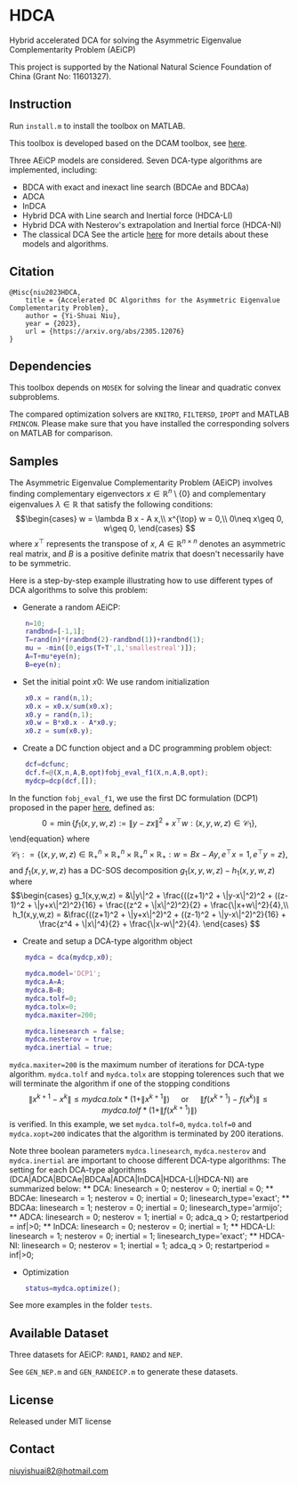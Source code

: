 # HDCA
Hybrid accelerated DCA for solving the Asymmetric Eigenvalue Complementarity Problem (AEiCP)

This project is supported by the National Natural Science Foundation of China (Grant No: 11601327).

## Instruction

Run `install.m` to install the toolbox on MATLAB.

This toolbox is developed based on the DCAM toolbox, see [here](https://github.com/niuyishuai/DCAM).

Three AEiCP models are considered. Seven DCA-type algorithms are implemented, including: 
* BDCA with exact and inexact line search (BDCAe and BDCAa)
* ADCA
* InDCA
* Hybrid DCA with Line search and Inertial force (HDCA-LI)
* Hybrid DCA with Nesterov's extrapolation and Inertial force (HDCA-NI)
* The classical DCA
See the article [here](https://arxiv.org/abs/2305.12076) for more details about these models and algorithms.

## Citation

```
@Misc{niu2023HDCA,
	title = {Accelerated DC Algorithms for the Asymmetric Eigenvalue Complementarity Problem},
	author = {Yi-Shuai Niu},	
	year = {2023},
	url = {https://arxiv.org/abs/2305.12076}
}
```

## Dependencies

This toolbox depends on `MOSEK` for solving the linear and quadratic convex subproblems.

The compared optimization solvers are `KNITRO`, `FILTERSD`, `IPOPT` and MATLAB `FMINCON`. Please make sure that you have installed the corresponding solvers on MATLAB for comparison.


## Samples

The Asymmetric Eigenvalue Complementarity Problem (AEiCP) involves finding complementary eigenvectors $x\in \mathbb{R}^n\setminus \left\{0\right\}$ and complementary eigenvalues $\lambda\in \mathbb{R}$ that satisfy the following conditions: 
$$\begin{cases}
		w = \lambda B   x - A  x,\\
		x^{\top}  w = 0,\\
		0\neq x\geq 0, w\geq 0,
	\end{cases}
$$
where $x^{\top}$ represents the transpose of $x$, $A\in \mathbb{R}^{n\times n}$ denotes an asymmetric real matrix, and $B$ is a positive definite matrix that doesn't necessarily have to be symmetric.

Here is a step-by-step example illustrating how to use different types of DCA algorithms to solve this problem:

* Generate a random AEiCP:
``` Matlab
	n=10;
    randbnd=[-1,1];
    T=rand(n)*(randbnd(2)-randbnd(1))+randbnd(1);
    mu = -min([0,eigs(T+T',1,'smallestreal')]);
    A=T+mu*eye(n);
    B=eye(n);
```

* Set the initial point $x0$:
We use random initialization 
``` Matlab
	x0.x = rand(n,1);
    x0.x = x0.x/sum(x0.x);
    x0.y = rand(n,1);
    x0.w = B*x0.x - A*x0.y;
    x0.z = sum(x0.y);
```

* Create a DC function object and a DC programming problem object:
``` Matlab
	dcf=dcfunc;
	dcf.f=@(X,n,A,B,opt)fobj_eval_f1(X,n,A,B,opt);
	mydcp=dcp(dcf,[]);
```
In the function `fobj_eval_f1`, we use the first DC formulation (DCP1) proposed in the paper [here](https://arxiv.org/abs/2305.12076), defined as:
$$0 = \min\{f_1(x,y,w,z) := \|y-z x\|^2 + x^{\top}w :  (x,y,w,z)\in \mathcal{C}_1\},\tag{NLP1} $$
\end{equation}
where $$\mathcal{C}_1: = \{(x,y,w,z)\in \mathbb{R}^n_+ \times \mathbb{R}^n_+ \times \mathbb{R}^n_+ \times \mathbb{R}_+ : w = Bx -A y, e^{\top}x = 1, e^{\top}y=z\},$$
and $f_1(x,y,w,z)$ has a DC-SOS decomposition $g_1(x,y,w,z) - h_1(x,y,w,z)$ where 
$$\begin{cases}
		g_1(x,y,w,z) = &\|y\|^2 + \frac{((z+1)^2 + \|y-x\|^2)^2 + ((z-1)^2 + \|y+x\|^2)^2}{16} + \frac{(z^2 	+ \|x\|^2)^2}{2} + \frac{\|x+w\|^2}{4},\\
		h_1(x,y,w,z) = &\frac{((z+1)^2 + \|y+x\|^2)^2 + ((z-1)^2 + \|y-x\|^2)^2}{16} + \frac{z^4 + \|x\|^4}{2} + \frac{\|x-w\|^2}{4}.
	\end{cases}
$$

* Create and setup a DCA-type algorithm object
``` Matlab 
	mydca = dca(mydcp,x0);

	mydca.model='DCP1';	
	mydca.A=A;
	mydca.B=B;
	mydca.tolf=0;
	mydca.tolx=0;
	mydca.maxiter=200;

	mydca.linesearch = false;
	mydca.nesterov = true;
	mydca.inertial = true;
```
`mydca.maxiter=200` is the maximum number of iterations for DCA-type algorithm.
`mydca.tolf` and `mydca.tolx` are stopping tolerences such that we will terminate the algorithm if one of the stopping conditions
$$\|x^{k+1}-x^k\|\leq mydca.tolx * (1+\|x^{k+1}\|) \quad \text{ or } \quad \|f(x^{k+1})-f(x^k)\|\leq mydca.tolf * (1+\|f(x^{k+1})\|)$$
is verified. In this example, we set `mydca.tolf=0`, `mydca.tolf=0` and `mydca.xopt=200` indicates that the algorithm is terminated by 200 iterations. 

Note three boolean parameters `mydca.linesearch`, `mydca.nesterov` and `mydca.inertial` are important to choose different DCA-type algorithms:
The setting for each DCA-type algorithms (DCA|ADCA|BDCAe|BDCAa|ADCA|InDCA|HDCA-LI|HDCA-NI) are summarized below:
** DCA: linesearch = 0; nesterov = 0; inertial = 0;
** BDCAe: linesearch = 1; nesterov = 0; inertial = 0; linesearch_type='exact';
** BDCAa: linesearch = 1; nesterov = 0; inertial = 0; linesearch_type='armijo';
** ADCA: linesearch = 0; nesterov = 1; inertial = 0; adca_q > 0; restartperiod = inf|>0;
** InDCA: linesearch = 0; nesterov = 0; inertial = 1;
** HDCA-LI: linesearch = 1; nesterov = 0; inertial = 1; linesearch_type='exact';
** HDCA-NI: linesearch = 0; nesterov = 1; inertial = 1; adca_q > 0; restartperiod = inf|>0;

* Optimization
``` Matlab 
	status=mydca.optimize();
```

See more examples in the folder `tests`.

## Available Dataset
Three datasets for AEiCP: `RAND1`, `RAND2` and `NEP`. 

See `GEN_NEP.m` and `GEN_RANDEICP.m` to generate these datasets.

## License

Released under MIT license

## Contact

niuyishuai82@hotmail.com
